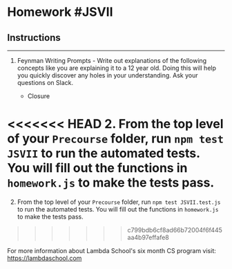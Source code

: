 # Homework #JSVII

## Instructions
---
1. Feynman Writing Prompts - Write out explanations of the following concepts like you are explaining it to a 12 year old.  Doing this will help you quickly discover any holes in your understanding.  Ask your questions on Slack.
		
	* Closure

<<<<<<< HEAD
2. From the top level of your `Precourse` folder, run `npm test JSVII` to run the automated tests. You will fill out the functions in `homework.js` to make the tests pass.
=======
2. From the top level of your `Precourse` folder, run `npm test JSVII.test.js` to run the automated tests. You will fill out the functions in `homework.js` to make the tests pass.
>>>>>>> c799bdb6cf8ad66b72004f6f445aa4b97effafe8

For more information about Lambda School's six month CS program visit: https://lambdaschool.com
